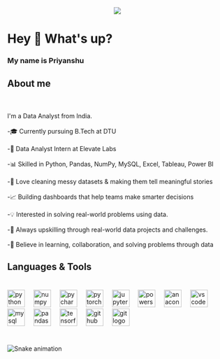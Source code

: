 <div align="center">
  <img src="https://visitor-badge.laobi.icu/badge?page_id=priyaanshusharmaa.priyaanshusharmaa&"  />
</div>

###

<h1 align="left">Hey 👋 What's up?</h1>

###

<h3 align="left">My name is Priyanshu</h3>

###

<h2 align="left">About me</h2>

###

<br clear="both">

<p align="left">I'm a Data Analyst from India.<br><br>-🎓 Currently pursuing B.Tech  at DTU<br><br>-💼 Data Analyst Intern at Elevate Labs<br><br>-📊 Skilled in Python, Pandas, NumPy, MySQL, Excel, Tableau, Power BI<br><br>-🧹 Love cleaning messy datasets & making them tell meaningful stories<br><br>-📈 Building dashboards that help teams make smarter decisions<br><br>-💡 Interested in solving real-world problems using data.<br><br>-🌱 Always upskilling through real-world data projects and challenges.<br><br>-🤝 Believe in learning, collaboration, and solving problems through data</p>

###

<h2 align="left">Languages & Tools</h2>

###

<br clear="both">

<div align="left">
  <img src="https://cdn.jsdelivr.net/gh/devicons/devicon/icons/python/python-original.svg" height="40" alt="python logo"  />
  <img width="12" />
  <img src="https://cdn.jsdelivr.net/gh/devicons/devicon/icons/numpy/numpy-original.svg" height="40" alt="numpy logo"  />
  <img width="12" />
  <img src="https://cdn.jsdelivr.net/gh/devicons/devicon/icons/pycharm/pycharm-original.svg" height="40" alt="pycharm logo"  />
  <img width="12" />
  <img src="https://cdn.jsdelivr.net/gh/devicons/devicon/icons/pytorch/pytorch-original.svg" height="40" alt="pytorch logo"  />
  <img width="12" />
  <img src="https://cdn.jsdelivr.net/gh/devicons/devicon/icons/jupyter/jupyter-original.svg" height="40" alt="jupyter logo"  />
  <img width="12" />
  <img src="https://skillicons.dev/icons?i=powershell" height="40" alt="powershell logo"  />
  <img width="12" />
  <img src="https://cdn.simpleicons.org/anaconda/44A833" height="40" alt="anaconda logo"  />
  <img width="12" />
  <img src="https://skillicons.dev/icons?i=vscode" height="40" alt="vscode logo"  />
  <img width="12" />
  <img src="https://cdn.simpleicons.org/mysql/4479A1" height="40" alt="mysql logo"  />
  <img width="12" />
  <img src="https://cdn.jsdelivr.net/gh/devicons/devicon/icons/pandas/pandas-original.svg" height="40" alt="pandas logo"  />
  <img width="12" />
  <img src="https://cdn.simpleicons.org/tensorflow/FF6F00" height="40" alt="tensorflow logo"  />
  <img width="12" />
  <img src="https://skillicons.dev/icons?i=github" height="40" alt="github logo"  />
  <img width="12" />
  <img src="https://cdn.simpleicons.org/git/F05032" height="40" alt="git logo"  />
</div>

###

<div align="left">
</div>

###

<br clear="both">

<img src="https://raw.githubusercontent.com/priyaanshusharmaa/priyaanshusharmaa/output/snake.svg" alt="Snake animation" />

###
